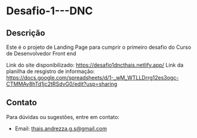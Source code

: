 # Desafio-1---DNC

## Descrição
Este é o projeto de Landing Page para cumprir o primeiro desafio do Curso de Desenvolvedor Front end

Link do site disponibilizado: https://desafio1dncthais.netlify.app/
Link da planilha de resgistro de informação: https://docs.google.com/spreadsheets/d/1-_wM_WTLLDrrg12es3ogc-CTMMAv8hTd1jc2tRSdvG0/edit?usp=sharing

## Contato
Para dúvidas ou sugestões, entre em contato:

- Email: thais.andrezza.g.s@gmail.com
